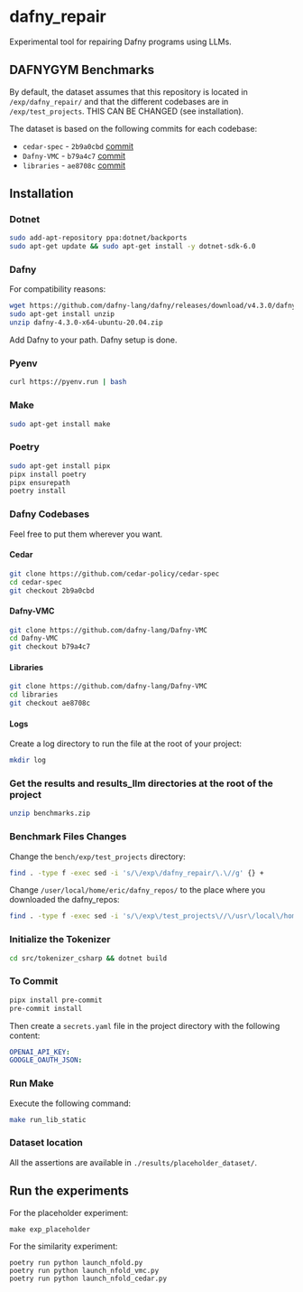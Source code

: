# dafny_repair

Experimental tool for repairing Dafny programs using LLMs.

## DAFNYGYM Benchmarks

By default, the dataset assumes that this repository is located in `/exp/dafny_repair/` and that the different codebases are in `/exp/test_projects`.
THIS CAN BE CHANGED (see installation).

The dataset is based on the following commits for each codebase:

- `cedar-spec` - `2b9a0cbd` [commit](https://github.com/cedar-policy/cedar-spec/commit/2b9a0cbd9af0d3779a613228b40b0146ac9f73ff)
- `Dafny-VMC` - `b79a4c7` [commit](https://github.com/dafny-lang/Dafny-VMC/commit/b79a4c74c253d95448c971d6727b845b67838a4b)
- `libraries` - `ae8708c` [commit](https://github.com/dafny-lang/libraries/commit/ae8708c091d32383235d5d8c15c08cff05613bbc)

## Installation

### Dotnet

```sh
sudo add-apt-repository ppa:dotnet/backports
sudo apt-get update && sudo apt-get install -y dotnet-sdk-6.0
```

### Dafny

For compatibility reasons:

```sh
wget https://github.com/dafny-lang/dafny/releases/download/v4.3.0/dafny-4.3.0-x64-ubuntu-20.04.zip
sudo apt-get install unzip
unzip dafny-4.3.0-x64-ubuntu-20.04.zip
```

Add Dafny to your path. Dafny setup is done.

### Pyenv

```sh
curl https://pyenv.run | bash
```

### Make

```sh
sudo apt-get install make
```

### Poetry

```sh
sudo apt-get install pipx
pipx install poetry
pipx ensurepath
poetry install
```

### Dafny Codebases

Feel free to put them wherever you want.

#### Cedar

```sh
git clone https://github.com/cedar-policy/cedar-spec
cd cedar-spec
git checkout 2b9a0cbd
```

#### Dafny-VMC

```sh
git clone https://github.com/dafny-lang/Dafny-VMC
cd Dafny-VMC
git checkout b79a4c7
```

#### Libraries

```sh
git clone https://github.com/dafny-lang/Dafny-VMC
cd libraries
git checkout ae8708c
```

#### Logs

Create a log directory to run the file at the root of your project:

```sh
mkdir log
```

### Get the results and results_llm directories at the root of the project

```sh
unzip benchmarks.zip
```

### Benchmark Files Changes

Change the `bench/exp/test_projects` directory:

```sh
find . -type f -exec sed -i 's/\/exp\/dafny_repair/\.\//g' {} +
```

Change `/user/local/home/eric/dafny_repos/` to the place where you downloaded the dafny_repos:

```sh
find . -type f -exec sed -i 's/\/exp\/test_projects\//\/usr\/local\/home\/eric\/dafny_repos\//g' {} +
```

### Initialize the Tokenizer

```sh
cd src/tokenizer_csharp && dotnet build
```

### To Commit

```sh
pipx install pre-commit
pre-commit install
```

Then create a `secrets.yaml` file in the project directory with the following content:

```yaml
OPENAI_API_KEY:
GOOGLE_OAUTH_JSON:
```

### Run Make

Execute the following command:

```sh
make run_lib_static
```

### Dataset location

All the assertions are available in `./results/placeholder_dataset/`.

## Run the experiments

For the placeholder experiment:
```
make exp_placeholder
```

For the similarity experiment:
```
poetry run python launch_nfold.py
poetry run python launch_nfold_vmc.py
poetry run python launch_nfold_cedar.py

```
